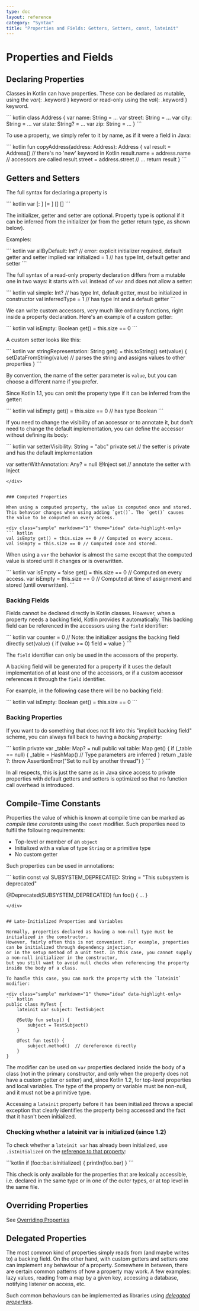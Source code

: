 ```yaml
---
type: doc
layout: reference
category: "Syntax"
title: "Properties and Fields: Getters, Setters, const, lateinit"
---
```


# Properties and Fields

## Declaring Properties

Classes in Kotlin can have properties.
These can be declared as mutable, using the *var*{: .keyword } keyword or read-only using the *val*{: .keyword } keyword.

<div class="sample" markdown="1" theme="idea" data-highlight-only>
``` kotlin
class Address {
    var name: String = ...
    var street: String = ...
    var city: String = ...
    var state: String? = ...
    var zip: String = ...
}
```
</div>

To use a property, we simply refer to it by name, as if it were a field in Java:

<div class="sample" markdown="1" theme="idea" data-highlight-only>
``` kotlin
fun copyAddress(address: Address): Address {
    val result = Address() // there's no 'new' keyword in Kotlin
    result.name = address.name // accessors are called
    result.street = address.street
    // ...
    return result
}
```
</div>

## Getters and Setters

The full syntax for declaring a property is

<div class="sample" markdown="1" theme="idea" data-highlight-only auto-indent="false">
``` kotlin
var <propertyName>[: <PropertyType>] [= <property_initializer>]
    [<getter>]
    [<setter>]
```
</div>

The initializer, getter and setter are optional. Property type is optional if it can be inferred from the initializer
(or from the getter return type, as shown below).

Examples:

<div class="sample" markdown="1" theme="idea" data-highlight-only auto-indent="false">
``` kotlin
var allByDefault: Int? // error: explicit initializer required, default getter and setter implied
var initialized = 1 // has type Int, default getter and setter
```
</div>

The full syntax of a read-only property declaration differs from a mutable one in two ways: it starts with `val` instead of `var` and does not allow a setter:

<div class="sample" markdown="1" theme="idea" data-highlight-only auto-indent="false">
``` kotlin
val simple: Int? // has type Int, default getter, must be initialized in constructor
val inferredType = 1 // has type Int and a default getter
```
</div>

We can write custom accessors, very much like ordinary functions, right inside a property declaration. Here's an example of a custom getter:

<div class="sample" markdown="1" theme="idea" data-highlight-only auto-indent="false">
``` kotlin
val isEmpty: Boolean
    get() = this.size == 0
```
</div>

A custom setter looks like this:

<div class="sample" markdown="1" theme="idea" data-highlight-only auto-indent="false">
``` kotlin
var stringRepresentation: String
    get() = this.toString()
    set(value) {
        setDataFromString(value) // parses the string and assigns values to other properties
    }
```
</div>

By convention, the name of the setter parameter is `value`, but you can choose a different name if you prefer.

Since Kotlin 1.1, you can omit the property type if it can be inferred from the getter:

<div class="sample" markdown="1" theme="idea" data-highlight-only>
``` kotlin
val isEmpty get() = this.size == 0  // has type Boolean
```
</div>

If you need to change the visibility of an accessor or to annotate it, but don't need to change the default implementation,
you can define the accessor without defining its body:

<div class="sample" markdown="1" theme="idea" data-highlight-only auto-indent="false">
``` kotlin
var setterVisibility: String = "abc"
    private set // the setter is private and has the default implementation

var setterWithAnnotation: Any? = null
    @Inject set // annotate the setter with Inject
```
</div>


### Computed Properties

When using a computed property, the value is computed once and stored. This behavior changes when using adding `get()`. The `get()` causes the value to be computed on every access.

<div class="sample" markdown="1" theme="idea" data-highlight-only>
``` kotlin
val isEmpty get() = this.size == 0 // Computed on every access.
val isEmpty = this.size == 0 // Computed once and stored.
```
</div>

When using a `var` the behavior is almost the same except that the computed value is stored until it changes or is overwritten.

<div class="sample" markdown="1" theme="idea" data-highlight-only>
``` kotlin
var isEmpty = false
    get() = this.size == 0 // Computed on every access.
var isEmpty = this.size == 0 // Computed at time of assignment and stored (until overwritten).
```
</div>


### Backing Fields

Fields cannot be declared directly in Kotlin classes. However, when a property needs a backing field, Kotlin provides it automatically. This backing field can be referenced in the accessors using the `field` identifier:

<div class="sample" markdown="1" theme="idea" data-highlight-only auto-indent="false">
``` kotlin
var counter = 0 // Note: the initializer assigns the backing field directly
    set(value) {
        if (value >= 0) field = value
    }
```
</div>

The `field` identifier can only be used in the accessors of the property.

A backing field will be generated for a property if it uses the default implementation of at least one of the accessors, or if a custom accessor references it through the `field` identifier.

For example, in the following case there will be no backing field:

<div class="sample" markdown="1" theme="idea" data-highlight-only auto-indent="false">
``` kotlin
val isEmpty: Boolean
    get() = this.size == 0
```
</div>

### Backing Properties

If you want to do something that does not fit into this "implicit backing field" scheme, you can always fall back to having a *backing property*:

<div class="sample" markdown="1" theme="idea" data-highlight-only auto-indent="false">
``` kotlin
private var _table: Map<String, Int>? = null
public val table: Map<String, Int>
    get() {
        if (_table == null) {
            _table = HashMap() // Type parameters are inferred
        }
        return _table ?: throw AssertionError("Set to null by another thread")
    }
```
</div>

In all respects, this is just the same as in Java since access to private properties with default getters and setters is optimized so that no function call overhead is introduced.


## Compile-Time Constants

Properties the value of which is known at compile time can be marked as _compile time constants_ using the `const` modifier.
Such properties need to fulfil the following requirements:

  * Top-level or member of an `object`
  * Initialized with a value of type `String` or a primitive type
  * No custom getter

Such properties can be used in annotations:

<div class="sample" markdown="1" theme="idea" data-highlight-only>
``` kotlin
const val SUBSYSTEM_DEPRECATED: String = "This subsystem is deprecated"

@Deprecated(SUBSYSTEM_DEPRECATED) fun foo() { ... }
```
</div>


## Late-Initialized Properties and Variables

Normally, properties declared as having a non-null type must be initialized in the constructor.
However, fairly often this is not convenient. For example, properties can be initialized through dependency injection,
or in the setup method of a unit test. In this case, you cannot supply a non-null initializer in the constructor,
but you still want to avoid null checks when referencing the property inside the body of a class.

To handle this case, you can mark the property with the `lateinit` modifier:

<div class="sample" markdown="1" theme="idea" data-highlight-only>
``` kotlin
public class MyTest {
    lateinit var subject: TestSubject

    @SetUp fun setup() {
        subject = TestSubject()
    }

    @Test fun test() {
        subject.method()  // dereference directly
    }
}
```
</div>

The modifier can be used on `var` properties declared inside the body of a class (not in the primary constructor, and only
when the property does not have a custom getter or setter) and, since Kotlin 1.2, for top-level properties and 
local variables. The type of the property or variable must be non-null, and it must not be a primitive type.

Accessing a `lateinit` property before it has been initialized throws a special exception that clearly identifies the property
being accessed and the fact that it hasn't been initialized.

### Checking whether a lateinit var is initialized (since 1.2)

To check whether a `lateinit var` has already been initialized, use `.isInitialized` on 
the [reference to that property](reflection.html#property-references):

<div class="sample" markdown="1" theme="idea" data-highlight-only>
```kotlin
if (foo::bar.isInitialized) {
    println(foo.bar)
}
```
</div>

This check is only available for the properties that are lexically accessible, i.e. declared in the same type or in one of
the outer types, or at top level in the same file.

## Overriding Properties

See [Overriding Properties](classes.html#overriding-properties)

## Delegated Properties
  
The most common kind of properties simply reads from (and maybe writes to) a backing field. 
On the other hand, with custom getters and setters one can implement any behaviour of a property.
Somewhere in between, there are certain common patterns of how a property may work. A few examples: lazy values,
reading from a map by a given key, accessing a database, notifying listener on access, etc.

Such common behaviours can be implemented as libraries using [_delegated properties_](delegated-properties.html).
